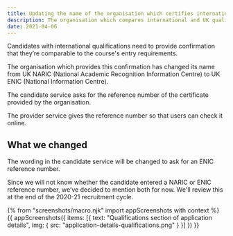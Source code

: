 ```yaml
---
title: Updating the name of the organisation which certifies international qualifications
description: The organisation which compares international and UK qualifications has changed its name from UK NARIC to UK ENIC
date: 2021-04-06
---
```


Candidates with international qualifications need to provide confirmation that they’re comparable to the course's entry requirements.

The organisation which provides this confirmation has changed its name from UK NARIC (National Academic Recognition Information Centre) to UK ENIC (National Information Centre).

The candidate service asks for the reference number of the certificate provided by the organisation. 

The provider service gives the reference number so that users can check it online.

## What we changed

The wording in the candidate service will be changed to ask for an ENIC reference number.

Since we will not know whether the candidate entered a NARIC or ENIC reference number, we’ve decided to mention both for now. We'll review this at the end of the 2020-21 recruitment cycle.

{% from "screenshots/macro.njk" import appScreenshots with context %}
{{ appScreenshots({
  items: [{
    text: "Qualifications section of application details",
    img: {
      src: "application-details-qualifications.png"
    }
  }]
}) }}
